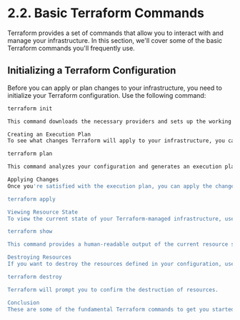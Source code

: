 # 2.2. Basic Terraform Commands

Terraform provides a set of commands that allow you to interact with and manage your infrastructure. In this section, we'll cover some of the basic Terraform commands you'll frequently use.

## Initializing a Terraform Configuration

Before you can apply or plan changes to your infrastructure, you need to initialize your Terraform configuration. Use the following command:

```bash
terraform init

This command downloads the necessary providers and sets up the working directory.

Creating an Execution Plan
To see what changes Terraform will apply to your infrastructure, you can create an execution plan using:

terraform plan

This command analyzes your configuration and generates an execution plan, which outlines the changes Terraform will make.

Applying Changes
Once you're satisfied with the execution plan, you can apply the changes to your infrastructure:

terraform apply

Viewing Resource State
To view the current state of your Terraform-managed infrastructure, use:

terraform show

This command provides a human-readable output of the current resource state.

Destroying Resources
If you want to destroy the resources defined in your configuration, use:

terraform destroy

Terraform will prompt you to confirm the destruction of resources.

Conclusion
These are some of the fundamental Terraform commands to get you started. As you work with Terraform, you'll discover additional commands and options to suit your infrastructure management needs.



